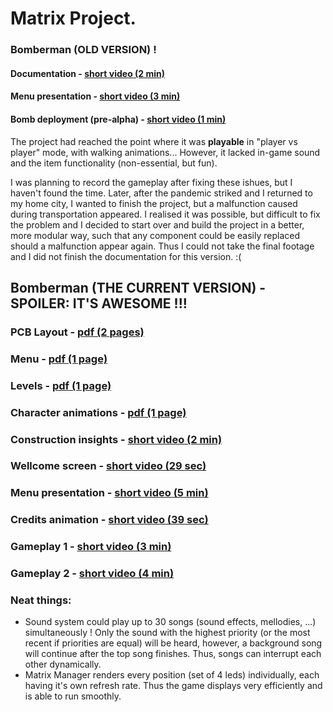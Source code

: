 # Matrix Project.


### Bomberman (OLD VERSION) !

#### Documentation - [short video (2 min)](https://youtu.be/wZcfJnbsGgI)

#### Menu presentation - [short video (3 min)](https://youtu.be/C2Ci4uytHbY)

#### Bomb deployment (pre-alpha) - [short video (1 min)](https://youtu.be/DVPk5EeuUPI)

The project had reached the point where it was **playable** in "player vs player" mode, with walking animations...
However, it lacked in-game sound and the item functionality (non-essential, but fun).

I was planning to record the gameplay after fixing these ishues, but I haven't found the time. Later, after the pandemic striked and I returned to my home city, I wanted to finish the project, but a malfunction caused during transportation appeared. I realised it was possible, but difficult to fix the problem and I decided to start over and build the project in a better, more modular way, such that any component could be easily replaced should a malfunction appear again. Thus I could not take the final footage and I did not finish the documentation for this version. :(


## Bomberman (THE CURRENT VERSION) - SPOILER: IT'S AWESOME !!!


### PCB Layout - [pdf (2 pages)](https://github.com/24Arys11/Robotica/blob/master/The%20Matrix%20Project/Current%20Version/docs/PCBs.pdf)

### Menu - [pdf (1 page)](https://github.com/24Arys11/Robotica/blob/master/The%20Matrix%20Project/Current%20Version/docs/Menu.pdf)

### Levels - [pdf (1 page)](https://github.com/24Arys11/Robotica/blob/master/The%20Matrix%20Project/Current%20Version/docs/levels.pdf)

### Character animations - [pdf (1 page)](https://github.com/24Arys11/Robotica/blob/master/The%20Matrix%20Project/Current%20Version/docs/animations.pdf)

### Construction insights - [short video (2 min)](https://youtu.be/aUcalQiRNsg)

### Wellcome screen - [short video (29 sec)](https://youtu.be/PIbAACZ1w9Q)

### Menu presentation - [short video (5 min)](https://youtu.be/3MC6CFNlwqA)

### Credits animation - [short video (39 sec)](https://youtu.be/r5yEWpp2Rvw)

### Gameplay 1 - [short video (3 min)](https://youtu.be/_2kjGHCBAJk)

### Gameplay 2 - [short video (4 min)](https://youtu.be/AhGbZA6XfVw)

### Neat things:
* Sound system could play up to 30 songs (sound effects, mellodies, ...) simultaneously ! Only the sound with the highest priority (or the most recent if priorities are equal) will be heard, however, a background song will continue after the top song finishes. Thus, songs can interrupt each other dynamically.
* Matrix Manager renders every position (set of 4 leds) individually, each having it's own refresh rate. Thus the game displays very efficiently and is able to run smoothly.
